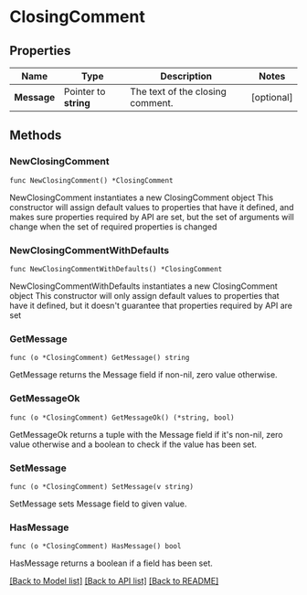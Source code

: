 # ClosingComment

## Properties

Name | Type | Description | Notes
------------ | ------------- | ------------- | -------------
**Message** | Pointer to **string** | The text of the closing comment. | [optional] 

## Methods

### NewClosingComment

`func NewClosingComment() *ClosingComment`

NewClosingComment instantiates a new ClosingComment object
This constructor will assign default values to properties that have it defined,
and makes sure properties required by API are set, but the set of arguments
will change when the set of required properties is changed

### NewClosingCommentWithDefaults

`func NewClosingCommentWithDefaults() *ClosingComment`

NewClosingCommentWithDefaults instantiates a new ClosingComment object
This constructor will only assign default values to properties that have it defined,
but it doesn't guarantee that properties required by API are set

### GetMessage

`func (o *ClosingComment) GetMessage() string`

GetMessage returns the Message field if non-nil, zero value otherwise.

### GetMessageOk

`func (o *ClosingComment) GetMessageOk() (*string, bool)`

GetMessageOk returns a tuple with the Message field if it's non-nil, zero value otherwise
and a boolean to check if the value has been set.

### SetMessage

`func (o *ClosingComment) SetMessage(v string)`

SetMessage sets Message field to given value.

### HasMessage

`func (o *ClosingComment) HasMessage() bool`

HasMessage returns a boolean if a field has been set.


[[Back to Model list]](../README.md#documentation-for-models) [[Back to API list]](../README.md#documentation-for-api-endpoints) [[Back to README]](../README.md)


